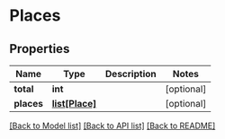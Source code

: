 # Places

## Properties
Name | Type | Description | Notes
------------ | ------------- | ------------- | -------------
**total** | **int** |  | [optional] 
**places** | [**list[Place]**](Place.md) |  | [optional] 

[[Back to Model list]](../README.md#documentation-for-models) [[Back to API list]](../README.md#documentation-for-api-endpoints) [[Back to README]](../README.md)

